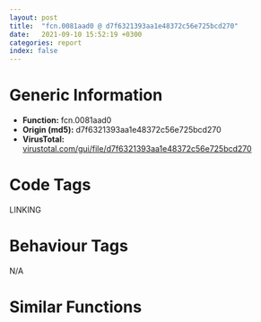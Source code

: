 ```yaml
---
layout: post
title:  "fcn.0081aad0 @ d7f6321393aa1e48372c56e725bcd270"
date:   2021-09-10 15:52:19 +0300
categories: report
index: false
---
```


# Generic Information
- **Function:** fcn.0081aad0
- **Origin (md5):** d7f6321393aa1e48372c56e725bcd270
- **VirusTotal:** [virustotal.com/gui/file/d7f6321393aa1e48372c56e725bcd270][virustotal_ref]

# Code Tags
<span class="tag" id="LINKING">LINKING</span>


# Behaviour Tags
<span class="bhv-tag" id="na">N/A</span>

# Similar Functions
<script type="text/javascript" src="https://www.gstatic.com/charts/loader.js"></script>
<script type="text/javascript">

    google.charts.load('current', {'packages':['corechart']});
    google.charts.setOnLoadCallback(drawChart);

    function drawChart() {
    var data = new google.visualization.DataTable();
        data.addColumn('number', 'X');
        data.addColumn('number', 'Y');
        data.addColumn({type: 'string', role: 'tooltip', 'p': {'html': true}});
        data.addColumn({'type': 'string', 'role': 'style'});
        
        data.addRows([
    [-56.33481979370117, 136.20542907714844, '<b><a href="/report/fcn.0081aad0@d7f6321393aa1e48372c56e725bcd270">fcn.0081aad0</a><br>@d7f6321393aa1e48372c56e725bcd270</b><br>je 0x87b3e7<br>mov edx, dword[edx+0x7c]<br>push ebx<br>cmc <br>push esi<br>or esi, 0xffffffff<br>stc <br>test edi, ebx<br>jmp 0x8944cb<br>pop esi<br>cwde <br>nop <br>pop ebx<br>lea eax, [ecx+edi]<br>xchg edi, edi<br>pop edi<br>jmp 0x7cd717<br>mov esp, ebp<br>pop ebp<br>jmp 0x60838f<br>mov byte[esi], al<br>jmp 0x805c1a<br>je 0x84bea1<br>push 0<br>jmp 0x8ad736<br>jne 0x8229dd<br>cmp byte[ebp+0x10], 0<br>jmp 0x614615<br>jae 0x5b460c<br>lea eax, [ecx+edi]<br>bts esi, esi<br>shrd esi, ebp, 0x80<br>mov cl, byte[eax]<br>stc <br>movsx esi, di<br>mov esi, eax<br>jmp 0x8a3c15<br>jl 0x8219f0<br>jmp 0x67bdbd<br>ret <br>jae 0x853a39<br>mov ecx, dword[eax+edi+0x1c]<br>mov dx, 0x5eb6<br>btc edx, esi<br>lea edx, [ecx+esi*4]<br>add ecx, 0x18ed459c<br>xchg ch, ch<br>cmp bx, ax<br>mov ecx, dword[edx+edi]<br>test ecx, ecx<br>jmp 0x7d0c06<br>test ecx, ecx<br>jne 0x7d0c0c<br>pop esi<br>pop ebx<br>xor eax, eax<br>mov di, bx<br>pop edi<br>jmp 0x823b09<br>ret <br>mov esp, ebp<br>pop ebp<br>ret <br>je 0x83c027<br>mov ebx, dword[ebp+0xc]<br>lea eax, [ebp-0x114]<br>shld si, si, 0x62<br>sub edx, edx<br>cmp bl, 0xac<br>sub ebx, eax<br>mov edi, edi<br>movsx ax, dh<br>mov eax, 0x1b5e4ab9<br>mov cl, dl<br>rol eax, cl<br>or si, 0x47dc<br>lea esi, [ebp+edx-0x114]<br>stc <br>add al, dl<br>cmc <br>jmp 0x61470d<br>xor al, byte[ebx+esi]<br>jmp 0x5d70b1<br>mov ecx, esi<br>sub ecx, eax<br>test ebx, esi<br>cmp ecx, 0x104<br>jmp 0x8a0105<br>mov dword[ebp-0xc], edx<br>test edx, esp<br>test ebx, ebx<br>jmp 0x603d57<br>lea edx, [edx+edx*4]<br>cmc <br>stc <br>lea edx, [ecx+edx*2-0x30]<br>test ebp, ebx<br>xchg cl, cl<br>mov cl, byte[esi]<br>test cl, cl<br>jne 0x868402<br>push 0<br>jmp 0x859d79<br>je 0x8219f0<br>mov edx, dword[eax+edi+0x20]<br>jmp 0x8b1a58<br>ja 0x625c9b<br>movsx ecx, cl<br>jmp 0x625c84<br>pop esi<br>pop ebx<br>mov di, 0x22fd<br>mov edi, esi<br>pop edi<br>jmp 0x6110e0<br>call fcn.00667da5<br>add esp, 4<br>cmp eax, 0xffffffff<br>jmp 0x86ade9<br>mov ecx, dword[ebp-4]<br>lahf <br>movsx dx, bh<br>mov edx, dword[ecx+edi+0x24]<br>movsx ecx, di<br>movzx cx, ch<br>cmovl cx, ax<br>lea eax, [edx+esi*2]<br>movsx ecx, dx<br>not cl<br>movsx dx, cl<br>movzx ecx, word[eax+edi]<br>lea edx, [ebx+1]<br>jmp 0x65ad71<br>sub bl, 0x30<br>inc esi<br>test si, 0x70ef<br>jmp 0x89ed93<br>jb 0x5b460c<br>mov edx, dword[ebp-0x10]<br>add edx, eax<br>jmp 0x8983f6<br>mov dword[ebp-8], ecx<br>mov dword[ebp+8], edx<br>jmp 0x8219e1<br>mov dword[ebp+8], 0<br>stc <br>jmp 0x622d00<br>jne 0x8219e1<br>inc esi<br>jmp 0x87a1b7<br>call fcn.0081aad0<br>add esp, 0xc<br>cmovl si, cx<br>pop esi<br>cmovnp edi, edi<br>movzx bx, cl<br>pop ebx<br>movzx edi, bx<br>mov di, bp<br>pop edi<br>jmp 0x8ab3e5<br>je 0x87b3e7<br>mov ecx, dword[ebp+0xc]<br>test bp, dx<br>test ecx, ecx<br>je 0x87b3e7<br>mov eax, 0x5a4d<br>cmp word[edi], ax<br>jmp 0x87b3e1<br>mov ecx, dword[ebp+0xc]<br>sbb si, 0x4c14<br>and si, 0x3c2c<br>mov edx, dword[ebp-0xc]<br>mov si, 0x790c<br>cmc <br>mov eax, dword[ebp+8]<br>test bl, al<br>jmp 0x7d4259<br>lea edx, [edx+edi]<br>clc <br>cmp dword[edx], 0x4550<br>jne 0x87b3e7<br>mov eax, dword[edx+0x78]<br>jmp 0x7fbffd<br>call fcn.0081aad0<br>add esp, 0xc<br>jmp 0x62c782<br>jb 0x8a0129<br>mov eax, dword[ebp+8]<br>lea ecx, [ebp-0x114]<br>jmp 0x7d8ab9<br>mov esp, ebp<br>pop ebp<br>ret <br>push eax<br>jmp 0x66acc8<br>mov esp, ebp<br>cmovo bp, ax<br>movzx ebp, si<br>pop ebp<br>jmp 0x842c97<br>je 0x853a39<br>cmp ecx, eax<br>jmp 0x64a43b<br>ret <br>lea esi, [ebx+eax]<br>jmp 0x851387<br>push ecx<br>mov byte[ebp+eax-0x114], 0<br>mov eax, dword[sym.imp.KERNEL32.dll_GetModuleHandleA]<br>jmp 0x876ac0<br>je 0x853a39<br>mov edi, edi<br>cmp cl, 0x2e<br>je 0x618344<br>mov cl, byte[esi+1]<br>jmp 0x853a30<br>mov dword[ebp-4], eax<br>test eax, eax<br>jmp 0x5a5dd3<br>je 0x80fe82<br>inc edx<br>cmp edx, 0x104<br>jmp 0x80fe7c<br>xor edx, edx<br>jmp 0x8683fa<br>jb 0x614636<br>lea eax, [ebp-0x114]<br>jmp 0x897383<br>inc edx<br>jmp 0x8960f3<br>push ebp<br>movsx ebp, bx<br>or ebp, ecx<br>mov ebp, esp<br>sub esp, 0x114<br>test si, 0x286c<br>push edi<br>cmovb edi, ebx<br>mov edi, dword[ebp+8]<br>stc <br>test di, di<br>test edi, edi<br>jmp 0x67ba53<br>mov dword[ebp-8], esi<br>stc <br>jmp 0x8a0139<br>ret <br>lea ebx, [esi-1]<br>cmp dword[ebp+8], ebx<br>jle 0x67bda8<br>mov eax, dword[ebp-4]<br>mov esi, dword[ebp-8]<br>cmp esi, dword[eax+edi+0x14]<br>jmp 0x6054d5<br>cmp byte[esi+1], 0x23<br>lea ecx, [esi+1]<br>jmp 0x5d8e63<br>mov esp, ebp<br>mov bp, 0x6060<br>pop ebp<br>jmp 0x7d1e5b<br>jmp 0x8219e1<br>mov eax, dword[ebp+0xc]<br>push eax<br>mov eax, 0x35ac057a<br>push edi<br>mov eax, 0x41885357<br>mov eax, dword[sym.imp.KERNEL32.dll_GetProcAddress_1]<br>call eax<br>pop esi<br>cmove ebx, esp<br>pop ebx<br>mov di, sp<br>not edi<br>xchg edi, edi<br>pop edi<br>jmp 0x8b9888<br>ret <br>mov cl, byte[esi+2]<br>lea esi, [esi+2]<br>jmp 0x80746a<br>mov eax, dword[ebp+0x10]<br>cmp di, bx<br>cmc <br>push eax<br>xor al, cl<br>sar esi, 1<br>sub ah, 0x2e<br>bts eax, ecx<br>mov eax, dword[edx+esi*4]<br>clc <br>test esp, 0x24d3fdf<br>stc <br>add eax, edi<br>jmp 0x631e13<br>cmp edx, ecx<br>jmp 0x7c5c82<br>inc esi<br>test cl, cl<br>jne 0x7dde21<br>pop esi<br>bt di, 0xe4<br>pop ebx<br>shrd di, sp, 0xfa<br>xor eax, eax<br>pop edi<br>jmp 0x7cf81f<br>mov ebx, dword[eax+edi+0x18]<br>test ebp, 0x1da125d9<br>test ebx, ebx<br>jmp 0x625ca7<br>push edx<br>jmp 0x8a9b65<br>test cl, cl<br>je 0x625c9b<br>mov bl, cl<br>jmp 0x649864<br>je 0x8219de<br>test eax, eax<br>je 0x64870a<br>cmp eax, 1<br>jmp 0x665b46<br>mov edx, dword[edi+0x3c]<br>test bp, di<br>test dh, 0x39<br>jmp 0x67cdd6<br>call eax<br>test eax, eax<br>jmp 0x8a6eca<br>mov dword[ebp+8], esi<br>jmp 0x8320b4<br>je 0x87666c<br>sub eax, eax<br>mov edi, 0x4e0e536e<br>not edi<br>pop edi<br>jmp 0x88cc3a<br>jae 0x853a39<br>mov edx, dword[eax+edi+0x1c]<br>lea ecx, [edx+ecx*4]<br>mov ecx, dword[ecx+edi]<br>jmp 0x605af4<br>mov esp, ebp<br>pop ebp<br>jmp 0x82133f<br>mov dword[ebp-0x10], edx<br>jmp 0x81c1cf<br>inc eax<br>jmp 0x8970fc<br>je 0x7c5c88<br>mov byte[ebx+eax], dl<br>mov dh, cl<br>setl dl<br>xchg dx, dx<br>mov edx, dword[ebp+8]<br>jmp 0x815f89<br>mov dword[ebp+8], edx<br>jmp 0x8533c7<br>push eax<br>lahf <br>nop <br>push edi<br>mov eax, dword[sym.imp.KERNEL32.dll_GetProcAddress_1]<br>call eax<br>pop esi<br>pop ebx<br>pop edi<br>jmp 0x5b7515<br>cmp ecx, edx<br>jmp 0x5f01af<br>cmp bl, 9<br>jmp 0x6289cd<br>jae 0x853a39<br>mov dword[ebp+8], 0<br>test ecx, ecx<br>jbe 0x7c5c88<br>lea ebx, [ebp-0x114]<br>sub ebx, eax<br>sar dl, 0xf<br>rcl dl, cl<br>mov dl, 0xc<br>mov dl, byte[eax]<br>test ecx, 0x7649251f<br>stc <br>test dl, dl<br>jmp 0x89618c<br>cmp ecx, 0xffff<br>ja 0x855dbb<br>sub ecx, dword[eax+edi+0x10]<br>cmp ecx, dword[eax+edi+0x14]<br>jmp 0x88ac4e<br>test cl, cl<br>jmp 0x7dde19<br>jne 0x8b8141<br>lea edx, [ebp-0x114]<br>nop <br>push edx<br>bswap ax<br>mov eax, dword[sym.imp.KERNEL32.dll_LoadLibraryA]<br>call eax<br>test eax, eax<br>jmp 0x8b813b<br>push eax<br>jmp 0x7c56a7<br>mov esp, ebp<br>pop ebp<br>ret <br>push ecx<br>jmp 0x7cf606<br>dec ebx<br>test ecx, esi<br>stc <br>lea edx, [edx+edi]<br>jmp 0x663371<br>je 0x853a39<br>cmp eax, edi<br>jmp 0x5da537<br>mov esp, ebp<br>pop ebp<br>jmp 0x604c1b<br><eoc> ', 'point { fill-color: #e0440e; }'],
[56.33469772338867, -136.20542907714844, '<b><a href="/report/fcn.0084dff8@085f1a610e220ffc4b39ada4d2760547">fcn.0084dff8</a><br>@085f1a610e220ffc4b39ada4d2760547</b><br>ret <br>inc esi<br>test cl, cl<br>jmp 0x6ac51e<br>push ecx<br>push eax<br>jmp 0x6ae3be<br>mov dword[ebp-8], ecx<br>jmp 0x68c364<br>je 0x83f648<br>mov ebx, dword[ebp+0xc]<br>neg ah<br>lea eax, [ebp-0x114]<br>sub cl, 0x79<br>xor edx, edx<br>sub ebx, eax<br>mov si, bx<br>mov edi, edi<br>cwde <br>cbw <br>mov eax, 0x1a39646b<br>mov cl, dl<br>btc si, si<br>rol eax, cl<br>lea esi, [ebp+edx-0x114]<br>stc <br>add al, dl<br>xor al, byte[ebx+esi]<br>jmp 0x68c9ed<br>jae 0x6ac524<br>mov ecx, dword[eax+edi+0x1c]<br>lea edx, [ecx+esi*4]<br>bt cx, dx<br>mov ecx, dword[edx+edi]<br>cmp si, 0x2712<br>jmp 0x82c66c<br>jl 0x83e7b0<br>jmp 0x694d17<br>ret <br>test ebx, ebx<br>jmp 0x68914f<br>ja 0x68c324<br>movsx ecx, cl<br>lea edx, [edx+edx*4]<br>cmp esi, esp<br>test di, bx<br>cmc <br>lea edx, [ecx+edx*2-0x30]<br>xchg cl, cl<br>mov cl, byte[esi]<br>test cl, cl<br>jne 0x834686<br>push 0<br>jmp 0x836ec1<br>call fcn.0084dff8<br>add esp, 0xc<br>movzx esi, di<br>pop esi<br>xchg bx, bx<br>pop ebx<br>not edi<br>pop edi<br>mov esp, ebp<br>not ebp<br>movsx ebp, cx<br>movzx ebp, di<br>pop ebp<br>ret <br>mov dword[ebp+8], edx<br>jmp 0x6a2396<br>mov byte[ebp+eax-0x114], 0<br>cmovs eax, ebp<br>mov eax, dword[sym.imp.KERNEL32.dll_GetModuleHandleA]<br>jmp 0x849137<br>mov byte[esi], al<br>jmp 0x84b93d<br>ret <br>mov cl, byte[esi+2]<br>add esi, 2<br>clc <br>sub edx, edx<br>test cl, cl<br>jmp 0x834680<br>jne 0x8301f7<br>lea edx, [ebp-0x114]<br>push edx<br>mov eax, dword[sym.imp.KERNEL32.dll_LoadLibraryA]<br>jmp 0x6a78c2<br>je 0x6ac524<br>cmp ecx, eax<br>jmp 0x8397ec<br>mov ecx, dword[ebp+0xc]<br>mov edx, dword[ebp-0xc]<br>rol esi, 0xd3<br>or si, sp<br>sub si, 0x67df<br>mov eax, dword[ebp+8]<br>mov si, 0x59c4<br>shld si, di, 0x34<br>lea esi, [ebx+eax]<br>btc ax, di<br>adc ax, cx<br>cbw <br>mov eax, dword[ebp+0x10]<br>cmp ax, 0x12a7<br>push eax<br>sar esi, 1<br>and eax, esi<br>movsx eax, si<br>cmp dl, al<br>mov eax, dword[edx+esi*4]<br>add eax, edi<br>call fcn.006ae5c0<br>add esp, 4<br>cmp eax, 0xffffffff<br>jmp 0x6a33fd<br>ret <br>mov edx, dword[edi+0x3c]<br>stc <br>add edx, edi<br>test si, bp<br>cmc <br>cmp dword[edx], 0x4550<br>jne 0x8322e8<br>mov eax, dword[edx+0x78]<br>clc <br>cmp ebp, 0x569d13c1<br>test cl, 0xeb<br>mov dword[ebp-4], eax<br>test esi, 0x5ef17789<br>cmc <br>stc <br>test eax, eax<br>je 0x8322e8<br>mov edx, dword[edx+0x7c]<br>push ebx<br>test bp, dx<br>push esi<br>or esi, 0xffffffff<br>cmp dh, ah<br>stc <br>mov dword[ebp-0x10], edx<br>jmp 0x824d5c<br>mov esp, ebp<br>mov ebp, 0xb1d075e<br>pop ebp<br>jmp 0x6897e2<br>cmp ecx, dword[eax+edi+0x14]<br>jmp 0x83723b<br>mov ecx, dword[ebp-4]<br>mov al, al<br>xchg dh, ah<br>movzx edx, di<br>mov edx, dword[ecx+edi+0x24]<br>mov cl, 0x1d<br>cmovo cx, ax<br>cwde <br>lea eax, [edx+esi*2]<br>movzx ecx, word[eax+edi]<br>movsx edx, dx<br>not dl<br>lea edx, [ebx+1]<br>jmp 0x646df4<br>mov esp, ebp<br>xchg ebp, ebp<br>pop ebp<br>jmp 0x643b93<br>pop esi<br>mov bx, 0x143a<br>pop ebx<br>sets ah<br>not ah<br>lea eax, [ecx+edi]<br>mov edi, 0x233330c1<br>pop edi<br>jmp 0x6a77fd<br>jmp 0x81c1f9<br>je 0x81c1f2<br>test eax, eax<br>jmp 0x8383af<br>mov esp, ebp<br>cmovge ebp, esp<br>pop ebp<br>jmp 0x6952db<br>call eax<br>test eax, eax<br>jmp 0x8301f1<br>jne 0x8478bd<br>pop esi<br>test bh, ah<br>shl bl, cl<br>rcr ebx, cl<br>pop ebx<br>sub eax, eax<br>mov edi, 0x6f2a724a<br>pop edi<br>jmp 0x697d49<br>call fcn.0084dff8<br>add esp, 0xc<br>pop esi<br>movzx bx, bl<br>mov bx, ax<br>pop ebx<br>mov edi, 0xa906b0d<br>movzx edi, cx<br>pop edi<br>jmp 0x69aeb1<br>push eax<br>push edi<br>mov ax, 0x638d<br>jmp 0x847f4f<br>jae 0x69dab6<br>lea eax, [ecx+edi]<br>mov cl, byte[eax]<br>or esi, esi<br>and esi, ebp<br>mov esi, eax<br>test cl, cl<br>je 0x6ac524<br>mov edi, edi<br>clc <br>jmp 0x8478bd<br>jne 0x69044b<br>pop esi<br>pop ebx<br>bts di, bp<br>ror di, 0xef<br>sub eax, eax<br>mov di, 0x2934<br>pop edi<br>jmp 0x83b9f3<br>lea ebx, [esi-1]<br>stc <br>cmp di, dx<br>cmp dword[ebp+8], ebx<br>jmp 0x83e7a4<br>jb 0x82bc5c<br>mov eax, dword[ebp+8]<br>movsx ecx, cx<br>not cx<br>lea ecx, [ebp-0x114]<br>push ecx<br>jmp 0x68c38a<br>cmp ecx, 0x104<br>jae 0x6ac524<br>mov dword[ebp+8], 0<br>jmp 0x82bc40<br>je 0x81d381<br>mov byte[ebx+eax], dl<br>xchg dx, dx<br>mov edx, dword[ebp+8]<br>jmp 0x84bc3f<br>mov dword[ebp-8], esi<br>test si, dx<br>stc <br>cmp ecx, 0xffff<br>ja 0x82e34f<br>sub ecx, dword[eax+edi+0x10]<br>test eax, 0x2b434964<br>cmc <br>jmp 0x698bb7<br>dec ebx<br>cmp esi, 0x14d77cbc<br>stc <br>add edx, edi<br>clc <br>cmc <br>test bp, 0x3260<br>mov dword[ebp+8], 0<br>stc <br>cmp sp, bx<br>mov dword[ebp-0xc], edx<br>cmp ecx, 0x50a25e0d<br>stc <br>jmp 0x68b9ff<br>je 0x8310ab<br>mov cl, byte[esi+1]<br>jmp 0x643d44<br>mov esp, ebp<br>pop ebp<br>ret <br>jne 0x82f132<br>cmp byte[ebp+0x10], 0<br>jmp 0x646ec1<br>test ecx, ecx<br>jbe 0x81d381<br>lea ebx, [ebp-0x114]<br>cmp dx, 0x3629<br>sal dl, cl<br>rcl dl, cl<br>sub ebx, eax<br>or dl, 0xc4<br>mov dl, byte[eax]<br>cmp si, dx<br>test dl, dl<br>jmp 0x821934<br>test ecx, ecx<br>jmp 0x690445<br>mov esp, ebp<br>xchg ebp, ebp<br>pop ebp<br>jmp 0x68da31<br>pop edi<br>jmp 0x82d4f7<br>mov ebx, dword[eax+edi+0x18]<br>test ebx, ebx<br>je 0x83e7b0<br>mov edx, dword[eax+edi+0x20]<br>jmp 0x8260a8<br>cmp byte[esi+1], 0x23<br>jmp 0x8340cb<br>je 0x6ac524<br>cmp eax, edi<br>jmp 0x82babd<br>mov esp, ebp<br>mov ebp, edx<br>cmovle bp, di<br>movzx ebp, ax<br>pop ebp<br>ret <br>mov ecx, esi<br>cmp dx, 0x52c2<br>sub ecx, eax<br>test edi, 0x13424fb8<br>stc <br>jmp 0x81d396<br>je 0x8322e8<br>mov eax, 0x5a4d<br>cmp word[edi], ax<br>je 0x695f9b<br>sub eax, eax<br>pop edi<br>jmp 0x827bce<br>lea ecx, [esi+1]<br>je 0x68ddd1<br>push 0<br>jmp 0x6444bd<br>je 0x68c324<br>mov bl, cl<br>sub bl, 0x30<br>inc esi<br>jmp 0x83b760<br>push edx<br>push eax<br>jmp 0x68c345<br>jae 0x6ac524<br>mov edx, dword[eax+edi+0x1c]<br>cmp cx, 0x7459<br>test ax, si<br>lea ecx, [edx+ecx*4]<br>stc <br>test di, 0x4cdd<br>mov ecx, dword[ecx+edi]<br>cmp ecx, esi<br>cmc <br>test ecx, ecx<br>jmp 0x81c076<br>je 0x699880<br>cmp eax, 1<br>jmp 0x8399fc<br>jb 0x69dab6<br>mov edx, dword[ebp-0x10]<br>lea edx, [edx+eax]<br>cmp edi, 0x235a18c7<br>cmp ecx, edx<br>jmp 0x81bf7d<br>jne 0x81c1f9<br>inc esi<br>mov dword[ebp+8], esi<br>jmp 0x81c1f9<br>cmp bl, 9<br>jmp 0x68c302<br>mov esp, ebp<br>jmp 0x84e82a<br>jle 0x694d06<br>mov eax, dword[ebp-4]<br>mov esi, dword[ebp-8]<br>cmp esi, dword[eax+edi+0x14]<br>jmp 0x686352<br>mov eax, dword[ebp+0xc]<br>jmp 0x818cbc<br>cmp cl, 0x2e<br>jmp 0x826f7a<br>mov eax, dword[sym.imp.KERNEL32.dll_GetProcAddress]<br>call eax<br>pop esi<br>pop ebx<br>movzx edi, ax<br>jmp 0x82e267<br>call eax<br>test eax, eax<br>jmp 0x68f42e<br>call eax<br>pop esi<br>pop ebx<br>jmp 0x84e1a6<br>je 0x84e54c<br>inc edx<br>stc <br>cmp edx, 0x104<br>jmp 0x84e546<br>inc edx<br>inc eax<br>cmc <br>test bp, bp<br>mov dword[ebp+8], edx<br>stc <br>cmp bx, bx<br>cmp edx, ecx<br>jmp 0x81d37b<br>je 0x8322e8<br>mov ecx, dword[ebp+0xc]<br>test ecx, ecx<br>jmp 0x8322d4<br>push ebp<br>add ebp, 0x5b295248<br>not ebp<br>sbb ebp, 0x44af22c5<br>mov ebp, esp<br>sub esp, 0x114<br>push edi<br>rcl edi, 0xce<br>btc di, cx<br>test ebx, edi<br>mov edi, dword[ebp+8]<br>cmp bp, 0x19ef<br>test edi, edi<br>jmp 0x84c4ca<br>pop edi<br>jmp 0x830c86<br>jb 0x646ee1<br>lea eax, [ebp-0x114]<br>push eax<br>movsx eax, bx<br>lahf <br>push edi<br>movzx eax, bp<br>movsx eax, si<br>mov eax, dword[sym.imp.KERNEL32.dll_GetProcAddress]<br>jmp 0x8491dc<br>pop ebp<br>ret <br><eoc> ', 'null'],

        ]);

    var options = {
        title: 'Similarity Plot',
        legend: 'none',
        colors: ['#dedbd9', '#e6693e', '#ec8f6e', '#f3b49f', '#f6c7b6'],
        tooltip: {isHtml: true, trigger: 'both'},
        explorer: {
        actions: ["dragToZoom", "rightClickToReset"],
        },
        chartArea: {
        width: '80%',
        height: '80%'
        },
        width: '100%',
        height: '100%'
    };

    var chart = new google.visualization.ScatterChart(document.getElementById('chart_div'));

    chart.draw(data, options);
    }
    
</script>


<div id="chart_div" style="width: 100%px; height: 100%;"></div>

# Disassembled Code
{% highlight nasm %}

je 0x87b3e7
mov edx, dword[edx+0x7c]
push ebx
cmc
push esi
or esi, 0xffffffff
stc
test edi, ebx
jmp 0x8944cb
pop esi
cwde
nop
pop ebx
lea eax, [ecx+edi]
xchg edi, edi
pop edi
jmp 0x7cd717
mov esp, ebp
pop ebp
jmp 0x60838f
mov byte[esi], al
jmp 0x805c1a
je 0x84bea1
push 0
jmp 0x8ad736
jne 0x8229dd
cmp byte[ebp+0x10], 0
jmp 0x614615
jae 0x5b460c
lea eax, [ecx+edi]
bts esi, esi
shrd esi, ebp, 0x80
mov cl, byte[eax]
stc
movsx esi, di
mov esi, eax
jmp 0x8a3c15
jl 0x8219f0
jmp 0x67bdbd
ret
jae 0x853a39
mov ecx, dword[eax+edi+0x1c]
mov dx, 0x5eb6
btc edx, esi
lea edx, [ecx+esi*4]
add ecx, 0x18ed459c
xchg ch, ch
cmp bx, ax
mov ecx, dword[edx+edi]
test ecx, ecx
jmp 0x7d0c06
test ecx, ecx
jne 0x7d0c0c
pop esi
pop ebx
xor eax, eax
mov di, bx
pop edi
jmp 0x823b09
ret
mov esp, ebp
pop ebp
ret
je 0x83c027
mov ebx, dword[ebp+0xc]
lea eax, [ebp-0x114]
shld si, si, 0x62
sub edx, edx
cmp bl, 0xac
sub ebx, eax
mov edi, edi
movsx ax, dh
mov eax, 0x1b5e4ab9
mov cl, dl
rol eax, cl
or si, 0x47dc
lea esi, [ebp+edx-0x114]
stc
add al, dl
cmc
jmp 0x61470d
xor al, byte[ebx+esi]
jmp 0x5d70b1
mov ecx, esi
sub ecx, eax
test ebx, esi
cmp ecx, 0x104
jmp 0x8a0105
mov dword[ebp-0xc], edx
test edx, esp
test ebx, ebx
jmp 0x603d57
lea edx, [edx+edx*4]
cmc
stc
lea edx, [ecx+edx*2-0x30]
test ebp, ebx
xchg cl, cl
mov cl, byte[esi]
test cl, cl
jne 0x868402
push 0
jmp 0x859d79
je 0x8219f0
mov edx, dword[eax+edi+0x20]
jmp 0x8b1a58
ja 0x625c9b
movsx ecx, cl
jmp 0x625c84
pop esi
pop ebx
mov di, 0x22fd
mov edi, esi
pop edi
jmp 0x6110e0
call fcn.00667da5
add esp, 4
cmp eax, 0xffffffff
jmp 0x86ade9
mov ecx, dword[ebp-4]
lahf
movsx dx, bh
mov edx, dword[ecx+edi+0x24]
movsx ecx, di
movzx cx, ch
cmovl cx, ax
lea eax, [edx+esi*2]
movsx ecx, dx
not cl
movsx dx, cl
movzx ecx, word[eax+edi]
lea edx, [ebx+1]
jmp 0x65ad71
sub bl, 0x30
inc esi
test si, 0x70ef
jmp 0x89ed93
jb 0x5b460c
mov edx, dword[ebp-0x10]
add edx, eax
jmp 0x8983f6
mov dword[ebp-8], ecx
mov dword[ebp+8], edx
jmp 0x8219e1
mov dword[ebp+8], 0
stc
jmp 0x622d00
jne 0x8219e1
inc esi
jmp 0x87a1b7
call fcn.0081aad0
add esp, 0xc
cmovl si, cx
pop esi
cmovnp edi, edi
movzx bx, cl
pop ebx
movzx edi, bx
mov di, bp
pop edi
jmp 0x8ab3e5
je 0x87b3e7
mov ecx, dword[ebp+0xc]
test bp, dx
test ecx, ecx
je 0x87b3e7
mov eax, 0x5a4d
cmp word[edi], ax
jmp 0x87b3e1
mov ecx, dword[ebp+0xc]
sbb si, 0x4c14
and si, 0x3c2c
mov edx, dword[ebp-0xc]
mov si, 0x790c
cmc
mov eax, dword[ebp+8]
test bl, al
jmp 0x7d4259
lea edx, [edx+edi]
clc
cmp dword[edx], 0x4550
jne 0x87b3e7
mov eax, dword[edx+0x78]
jmp 0x7fbffd
call fcn.0081aad0
add esp, 0xc
jmp 0x62c782
jb 0x8a0129
mov eax, dword[ebp+8]
lea ecx, [ebp-0x114]
jmp 0x7d8ab9
mov esp, ebp
pop ebp
ret
push eax
jmp 0x66acc8
mov esp, ebp
cmovo bp, ax
movzx ebp, si
pop ebp
jmp 0x842c97
je 0x853a39
cmp ecx, eax
jmp 0x64a43b
ret
lea esi, [ebx+eax]
jmp 0x851387
push ecx
mov byte[ebp+eax-0x114], 0
mov eax, dword[sym.imp.KERNEL32.dll_GetModuleHandleA]
jmp 0x876ac0
je 0x853a39
mov edi, edi
cmp cl, 0x2e
je 0x618344
mov cl, byte[esi+1]
jmp 0x853a30
mov dword[ebp-4], eax
test eax, eax
jmp 0x5a5dd3
je 0x80fe82
inc edx
cmp edx, 0x104
jmp 0x80fe7c
xor edx, edx
jmp 0x8683fa
jb 0x614636
lea eax, [ebp-0x114]
jmp 0x897383
inc edx
jmp 0x8960f3
push ebp
movsx ebp, bx
or ebp, ecx
mov ebp, esp
sub esp, 0x114
test si, 0x286c
push edi
cmovb edi, ebx
mov edi, dword[ebp+8]
stc
test di, di
test edi, edi
jmp 0x67ba53
mov dword[ebp-8], esi
stc
jmp 0x8a0139
ret
lea ebx, [esi-1]
cmp dword[ebp+8], ebx
jle 0x67bda8
mov eax, dword[ebp-4]
mov esi, dword[ebp-8]
cmp esi, dword[eax+edi+0x14]
jmp 0x6054d5
cmp byte[esi+1], 0x23
lea ecx, [esi+1]
jmp 0x5d8e63
mov esp, ebp
mov bp, 0x6060
pop ebp
jmp 0x7d1e5b
jmp 0x8219e1
mov eax, dword[ebp+0xc]
push eax
mov eax, 0x35ac057a
push edi
mov eax, 0x41885357
mov eax, dword[sym.imp.KERNEL32.dll_GetProcAddress_1]
call eax
pop esi
cmove ebx, esp
pop ebx
mov di, sp
not edi
xchg edi, edi
pop edi
jmp 0x8b9888
ret
mov cl, byte[esi+2]
lea esi, [esi+2]
jmp 0x80746a
mov eax, dword[ebp+0x10]
cmp di, bx
cmc
push eax
xor al, cl
sar esi, 1
sub ah, 0x2e
bts eax, ecx
mov eax, dword[edx+esi*4]
clc
test esp, 0x24d3fdf
stc
add eax, edi
jmp 0x631e13
cmp edx, ecx
jmp 0x7c5c82
inc esi
test cl, cl
jne 0x7dde21
pop esi
bt di, 0xe4
pop ebx
shrd di, sp, 0xfa
xor eax, eax
pop edi
jmp 0x7cf81f
mov ebx, dword[eax+edi+0x18]
test ebp, 0x1da125d9
test ebx, ebx
jmp 0x625ca7
push edx
jmp 0x8a9b65
test cl, cl
je 0x625c9b
mov bl, cl
jmp 0x649864
je 0x8219de
test eax, eax
je 0x64870a
cmp eax, 1
jmp 0x665b46
mov edx, dword[edi+0x3c]
test bp, di
test dh, 0x39
jmp 0x67cdd6
call eax
test eax, eax
jmp 0x8a6eca
mov dword[ebp+8], esi
jmp 0x8320b4
je 0x87666c
sub eax, eax
mov edi, 0x4e0e536e
not edi
pop edi
jmp 0x88cc3a
jae 0x853a39
mov edx, dword[eax+edi+0x1c]
lea ecx, [edx+ecx*4]
mov ecx, dword[ecx+edi]
jmp 0x605af4
mov esp, ebp
pop ebp
jmp 0x82133f
mov dword[ebp-0x10], edx
jmp 0x81c1cf
inc eax
jmp 0x8970fc
je 0x7c5c88
mov byte[ebx+eax], dl
mov dh, cl
setl dl
xchg dx, dx
mov edx, dword[ebp+8]
jmp 0x815f89
mov dword[ebp+8], edx
jmp 0x8533c7
push eax
lahf
nop
push edi
mov eax, dword[sym.imp.KERNEL32.dll_GetProcAddress_1]
call eax
pop esi
pop ebx
pop edi
jmp 0x5b7515
cmp ecx, edx
jmp 0x5f01af
cmp bl, 9
jmp 0x6289cd
jae 0x853a39
mov dword[ebp+8], 0
test ecx, ecx
jbe 0x7c5c88
lea ebx, [ebp-0x114]
sub ebx, eax
sar dl, 0xf
rcl dl, cl
mov dl, 0xc
mov dl, byte[eax]
test ecx, 0x7649251f
stc
test dl, dl
jmp 0x89618c
cmp ecx, 0xffff
ja 0x855dbb
sub ecx, dword[eax+edi+0x10]
cmp ecx, dword[eax+edi+0x14]
jmp 0x88ac4e
test cl, cl
jmp 0x7dde19
jne 0x8b8141
lea edx, [ebp-0x114]
nop
push edx
bswap ax
mov eax, dword[sym.imp.KERNEL32.dll_LoadLibraryA]
call eax
test eax, eax
jmp 0x8b813b
push eax
jmp 0x7c56a7
mov esp, ebp
pop ebp
ret
push ecx
jmp 0x7cf606
dec ebx
test ecx, esi
stc
lea edx, [edx+edi]
jmp 0x663371
je 0x853a39
cmp eax, edi
jmp 0x5da537
mov esp, ebp
pop ebp
jmp 0x604c1b

{% endhighlight %}

[virustotal_ref]: https://www.virustotal.com/gui/file/d7f6321393aa1e48372c56e725bcd270